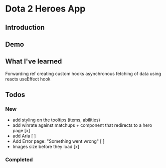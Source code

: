 # Dota 2 Heroes App

## Introduction

## Demo

## What I've learned
Forwarding ref
creating custom hooks
asynchronous fetching of data using reacts useEffect hook
## Todos

### New

- add styling on the tooltips (items, abilities) 
- add winrate against matchups + <Link /> component that redirects to a hero page [x]
- add Aria [ ]
- Add Error page: "Something went wrong" [ ]
- Images size before they load [x]

### Completed

